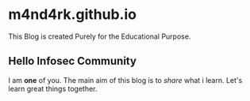 # m4nd4rk.github.io

This Blog is created Purely for the Educational Purpose.

## Hello Infosec Community

I am **one** of you.
The main aim of this blog is to *share* what i learn.
Let's learn great things together.
